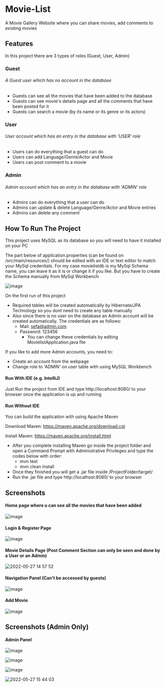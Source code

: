 # Movie-List
A Movie Gallery Website where you can share movies, add comments to existing movies

## Features
In this project there are 3 types of roles (Guest, User, Admin)

### Guest
###### A Guest user which has no account in the database
+ Guests can see all the movies that have been added to the database
+ Guests can see movie's details page and all the comments that have been posted for it
+ Guests can search a movie (by its name or its genre or its actors)

### User
###### User account which has an entry in the database with 'USER' role
+ Users can do everything that a guest can do
+ Users can add Language/Genre/Actor and Movie
+ Users can post comment to a movie

### Admin
###### Admin account which has an entry in the database with 'ADMIN' role
+ Admins can do everything that a user can do
+ Admins can update & delete Language/Genre/Actor and Movie entries
+ Admins can delete any comment

## How To Run The Project
This project uses MySQL as its database so you will need to have it installed on your PC

The part below of application.properties (can be found on /src/main/resources/) should be edited with an IDE or text editor to match your MySql credentials.
For my case movielistdb is my MySql Schema name, you can leave it as it is or change it if you like. But you have to create the Schema manually from MySql Workbench 

![image](https://user-images.githubusercontent.com/83312431/170697679-e37a1481-c9b5-4c6b-89f1-5554e9fa34d3.png)

On the first run of this project
+ Required tables will be created automatically by Hibernate/JPA Technology so you dont need to create any table manually
+ Also since there is no user on the database an Admin account will be created automatically. The credentials are as follows:
  - Mail:     sefa@admin.com
  - Password: 123456
    - You can change these credentials by editing MovielistApplication.java file

If you like to add more Admin accounts, you need to:
+ Create an account from the webpage
+ Change role to 'ADMIN' on user table with using MySQL Workbench

#### Run With IDE (e.g. IntelliJ)
Just Run the project from IDE and type http://localhost:8080/ to your browser once the application is up and running

#### Run Without IDE
You can build the application with using Apache Maven

Download Maven: https://maven.apache.org/download.cgi

Install Maven: https://maven.apache.org/install.html

+ After you complete installing Maven go inside the project folder and open a Command Prompt with Administrative Privileges and type the codes below with order:
  * mvn test
  * mvn clean install
+ Once they finished you will get a .jar file inside /ProjectFolder/target/
+ Run the .jar file and type http://localhost:8080/ to your browser

## Screenshots
#### Home page where u can see all the movies that have been added
![image](https://user-images.githubusercontent.com/83312431/170699121-dc939601-bb17-4f50-9509-2f43ee66b288.png)

#### Login & Register Page
![image](https://user-images.githubusercontent.com/83312431/170699234-436dae2f-7c8a-483b-8e38-32367ffdd770.png)

#### Movie Details Page (Post Comment Section can only be seen and done by a User or an Admin)
![2022-05-27 14 57 52](https://user-images.githubusercontent.com/83312431/170695422-886ea10f-302d-4586-bbae-5e1e33650da3.png)

#### Navigation Panel (Can't be accessed by guests)
![image](https://user-images.githubusercontent.com/83312431/170700221-ae5b3257-9217-4fb8-b7be-df621623e8e4.png)

#### Add Movie
![image](https://user-images.githubusercontent.com/83312431/170700513-5dd94c47-8140-48d4-a3cc-12edf9006624.png)

## Screenshots (Admin Only)
#### Admin Panel
![image](https://user-images.githubusercontent.com/83312431/170700727-3cd7f8a1-8867-4636-ac0b-f8611196f5bc.png)

![image](https://user-images.githubusercontent.com/83312431/170701121-0456ca20-2944-44ce-8e91-4e45a44cf45b.png)

![image](https://user-images.githubusercontent.com/83312431/170701191-74436b2f-7cf9-4fcf-b944-5d9afc303122.png)

![2022-05-27 15 44 03](https://user-images.githubusercontent.com/83312431/170701915-35f026f2-8b24-41d5-92cd-4d57bc4893c5.png)







